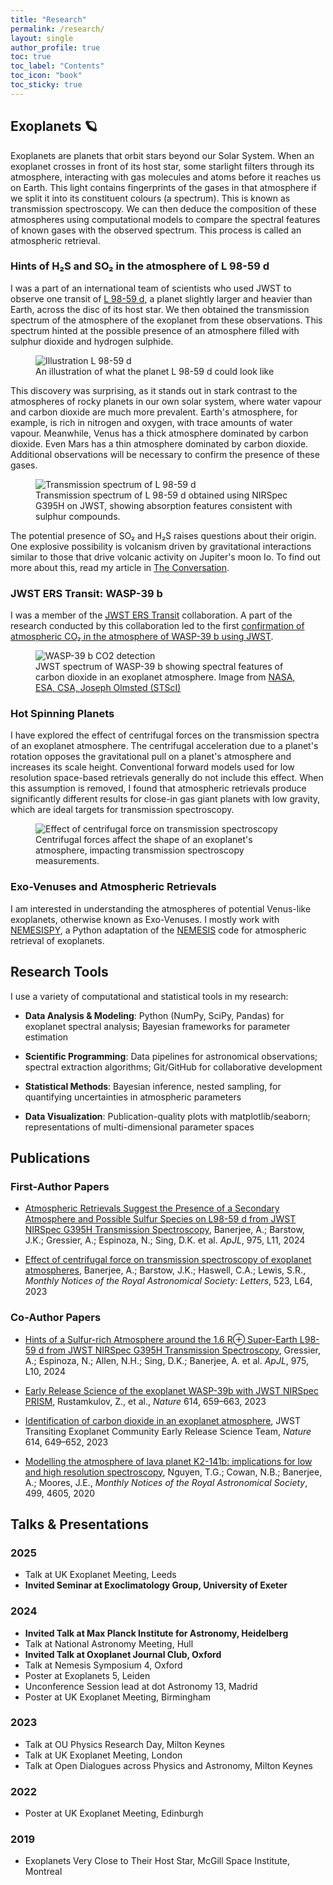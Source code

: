 ```yaml
---
title: "Research"
permalink: /research/
layout: single
author_profile: true
toc: true
toc_label: "Contents"
toc_icon: "book"
toc_sticky: true
---
```


## Exoplanets 🪐

Exoplanets are planets that orbit stars beyond our Solar System. When an exoplanet crosses in front of its host star, some starlight filters through its atmosphere, interacting with gas molecules and atoms before it reaches us on Earth. This light contains fingerprints of the gases in that atmosphere if we split it into its constituent colours (a spectrum). This is known as transmission spectroscopy. We can then deduce the composition of these atmospheres using computational models to compare the spectral features of known gases with the observed spectrum. This process is called an atmospheric retrieval.

### Hints of H₂S and SO₂ in the atmosphere of L 98-59 d

I was a part of an international team of scientists who used JWST to observe one transit of [L 98-59 d](https://exoplanetarchive.ipac.caltech.edu/overview/L98-59), a planet slightly larger and heavier than Earth, across the disc of its host star. We then obtained the transmission spectrum of the atmosphere of the exoplanet from these observations. This spectrum hinted at the possible presence of an atmosphere filled with sulphur dioxide and hydrogen sulphide.

<figure>
  <img src="/assets/images/research/L98-59_banner.jpg" alt="Illustration L 98-59 d">
  <figcaption>An illustration of what the planet L 98-59 d could look like</figcaption>
</figure>

This discovery was surprising, as it stands out in stark contrast to the atmospheres of rocky planets in our own solar system, where water vapour and carbon dioxide are much more prevalent. Earth's atmosphere, for example, is rich in nitrogen and oxygen, with trace amounts of water vapour. Meanwhile, Venus has a thick atmosphere dominated by carbon dioxide. Even Mars has a thin atmosphere dominated by carbon dioxide. Additional observations will be necessary to confirm the presence of these gases. 

<figure>
  <img src="/assets/images/research/money_plot.pdf" alt="Transmission spectrum of L 98-59 d">
  <figcaption>Transmission spectrum of L 98-59 d obtained using NIRSpec G395H on JWST, showing absorption features consistent with sulphur compounds.</figcaption>
</figure>

The potential presence of SO₂ and H₂S raises questions about their origin. One explosive possibility is volcanism driven by gravitational interactions similar to those that drive volcanic activity on Jupiter's moon Io. To find out more about this, read my article in [The Conversation](https://theconversation.com/a-distant-planet-seems-to-have-a-sulphur-rich-atmosphere-hinting-at-alien-volcanoes-243200).

### JWST ERS Transit: WASP-39 b

I was a member of the [JWST ERS Transit](https://ers-transit.github.io) collaboration. A part of the research conducted by this collaboration led to the first [confirmation of atmospheric CO₂ in the atmosphere of WASP-39 b using JWST](https://webbtelescope.org/contents/news-releases/2022/news-2022-042).

<figure>
  <img src="/assets/images/research/webb_w39_co2.jpg" alt="WASP-39 b CO2 detection">
  <figcaption>JWST spectrum of WASP-39 b showing spectral features of carbon dioxide in an exoplanet atmosphere. Image from <a href="https://webbtelescope.org/contents/media/images/2022/060/01GJ3Q66DTT4HPMDCVNC9GXH5Y?news=true">NASA, ESA, CSA, Joseph Olmsted (STScI)</a></figcaption>
</figure>

### Hot Spinning Planets

I have explored the effect of centrifugal forces on the transmission spectra of an exoplanet atmosphere. The centrifugal acceleration due to a planet's rotation opposes the gravitational pull on a planet's atmosphere and increases its scale height. Conventional forward models used for low resolution space-based retrievals generally do not include this effect. When this assumption is removed, I found that atmospheric retrievals produce significantly different results for close-in gas giant planets with low gravity, which are ideal targets for transmission spectroscopy.

<figure>
  <img src="/assets/images/research/puffy_planet.png" alt="Effect of centrifugal force on transmission spectroscopy">
  <figcaption>Centrifugal forces affect the shape of an exoplanet's atmosphere, impacting transmission spectroscopy measurements.</figcaption>
</figure>

### Exo-Venuses and Atmospheric Retrievals

I am interested in understanding the atmospheres of potential Venus-like exoplanets, otherwise known as Exo-Venuses. I mostly work with [NEMESISPY](https://jingxuan97.github.io/nemesispy/), a Python adaptation of the [NEMESIS](https://nemesiscode.github.io/) code for atmospheric retrieval of exoplanets.


## Research Tools

I use a variety of computational and statistical tools in my research:
- **Data Analysis & Modeling**: Python (NumPy, SciPy, Pandas) for exoplanet spectral analysis; Bayesian frameworks for parameter estimation
  
- **Scientific Programming**: Data pipelines for astronomical observations; spectral extraction algorithms; Git/GitHub for collaborative development

- **Statistical Methods**: Bayesian inference, nested sampling, for quantifying uncertainties in atmospheric parameters

- **Data Visualization**: Publication-quality plots with matplotlib/seaborn; representations of multi-dimensional parameter spaces


## Publications

### First-Author Papers

- [Atmospheric Retrievals Suggest the Presence of a Secondary Atmosphere and Possible Sulfur Species on L98-59 d from JWST NIRSpec G395H Transmission Spectroscopy](https://iopscience.iop.org/article/10.3847/2041-8213/ad73d0), Banerjee, A.; Barstow, J.K.; Gressier, A.; Espinoza, N.; Sing, D.K. et al. *ApJL*, 975, L11, 2024

- [Effect of centrifugal force on transmission spectroscopy of exoplanet atmospheres](https://doi.org/10.1093/mnrasl/slad058), Banerjee, A.; Barstow, J.K.; Haswell, C.A.; Lewis, S.R., *Monthly Notices of the Royal Astronomical Society: Letters*, 523, L64, 2023

### Co-Author Papers

- [Hints of a Sulfur-rich Atmosphere around the 1.6 R⊕ Super-Earth L98-59 d from JWST NIRSpec G395H Transmission Spectroscopy](https://iopscience.iop.org/article/10.3847/2041-8213/ad73d1), Gressier, A.; Espinoza, N.; Allen, N.H.; Sing, D.K.; Banerjee, A. et al. *ApJL*, 975, L10, 2024

- [Early Release Science of the exoplanet WASP-39b with JWST NIRSpec PRISM](https://doi.org/10.1038/s41586-022-05677-y), Rustamkulov, Z., et al., *Nature* 614, 659–663, 2023

- [Identification of carbon dioxide in an exoplanet atmosphere](https://doi.org/10.1038/s41586-022-05269-w), JWST Transiting Exoplanet Community Early Release Science Team, *Nature* 614, 649–652, 2023

- [Modelling the atmosphere of lava planet K2-141b: implications for low and high resolution spectroscopy](https://academic.oup.com/mnras/article/499/4/4605/5948140), Nguyen, T.G.; Cowan, N.B.; Banerjee, A.; Moores, J.E., *Monthly Notices of the Royal Astronomical Society*, 499, 4605, 2020

## Talks & Presentations

### 2025
- Talk at UK Exoplanet Meeting, Leeds
- **Invited Seminar at Exoclimatology Group, University of Exeter**

### 2024
- **Invited Talk at Max Planck Institute for Astronomy, Heidelberg**
- Talk at National Astronomy Meeting, Hull
- **Invited Talk at Oxoplanet Journal Club, Oxford**
- Talk at Nemesis Symposium 4, Oxford
- Poster at Exoplanets 5, Leiden
- Unconference Session lead at dot Astronomy 13, Madrid
- Poster at UK Exoplanet Meeting, Birmingham

### 2023
- Talk at OU Physics Research Day, Milton Keynes
- Talk at UK Exoplanet Meeting, London
- Talk at Open Dialogues across Physics and Astronomy, Milton Keynes

### 2022
- Poster at UK Exoplanet Meeting, Edinburgh

### 2019
- Exoplanets Very Close to Their Host Star, McGill Space Institute, Montreal